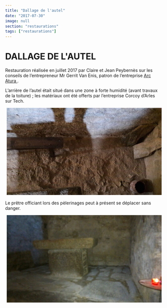 ```yaml
---
title: "Dallage de l'autel"
date: "2017-07-30"
image: null
section: "restaurations"
tags: ["restaurations"]
---
```


# DALLAGE DE L'AUTEL

Restauration réalisée en juillet 2017 par Claire et Jean Peybernès sur les conseils de l’entrepreneur Mr Gerrit Van Enis, patron de l’entreprise
<a href="http://arc-atura-restaurationdubaticatalan.blogspot.fr/">
Arc Atura
</a>.

L’arrière de l’autel était situé dans une zone à forte humidité (avant travaux de la toiture) ; les matériaux ont été offerts par l’entreprise Corcoy d’Arles sur Tech.

<img
  alt
  src="/images/dallage-2.jpg"
  style="
    width: 500px;
    height: 281px;
    margin-right: 5px;
    margin-left: 5px;
"
/>

Le prêtre officiant lors des pèlerinages peut à présent se déplacer sans danger.

<img
  alt
  src="/images/dallage-fin.jpg"
  style="
    width: 500px;
    height: 282px;
    margin-right: 5px;
    margin-left: 5px;
  "
/>
